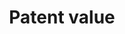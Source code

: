 ---
description: Updated Mar 19, 2014 by Noah Stoffman
shortname: patent_value
timeframe: 1926-2010
title: Patent value
location: https://iu.box.com/patents
uuid: 798f092c-3597-41bb-be5d-e5eb15c2b5d3
---